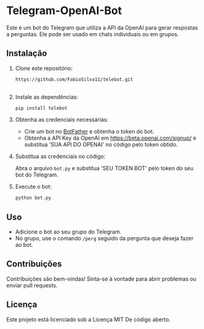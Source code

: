 # Telegram-OpenAI-Bot

Este é um bot do Telegram que utiliza a API da OpenAI para gerar respostas a perguntas. Ele pode ser usado em chats individuais ou em grupos.

## Instalação

1. Clone este repositório:

   ```bash
   https://github.com/FabioSilva11/telebot.git
 
   ```

2. Instale as dependências:

   ```bash
   pip install telebot
   ```

3. Obtenha as credenciais necessárias:

   - Crie um bot no [BotFather](https://core.telegram.org/bots#botfather) e obtenha o token do bot.
   - Obtenha a API Key da OpenAI em https://beta.openai.com/signup/ e substitua 'SUA API DO OPENAI' no código pelo token obtido.

4. Substitua as credenciais no código:

   Abra o arquivo `bot.py` e substitua 'SEU TOKEN BOT' pelo token do seu bot do Telegram.

5. Execute o bot:

   ```bash
   python bot.py
   ```

## Uso

- Adicione o bot ao seu grupo do Telegram.
- No grupo, use o comando `/perg` seguido da pergunta que deseja fazer ao bot.

## Contribuições

Contribuições são bem-vindas! Sinta-se à vontade para abrir problemas ou enviar pull requests.

## Licença

Este projeto está licenciado sob a Licença MIT De código aberto.
